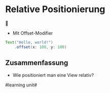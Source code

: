 # Relative Positionierung
📍

- Mit Offset-Modifier

```java
Text("Hello, world!")
    .offset(x: 100, y: 100)
```

## Zusammenfassung
- Wie positioniert man eine View relativ?


#learning unit#